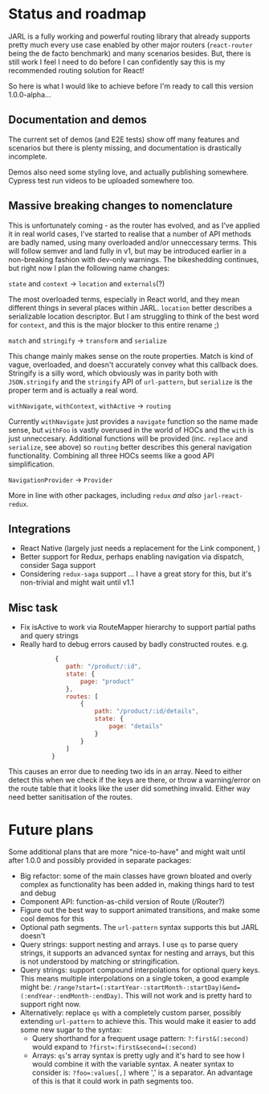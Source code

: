 # Status and roadmap

JARL is a fully working and powerful routing library that already supports pretty much every use case enabled by other major routers (`react-router` being the de facto benchmark) and many scenarios besides. But, there is still work I feel I need to do before I can confidently say this is my recommended routing solution for React!

So here is what I would like to achieve before I'm ready to call this version 1.0.0-alpha...

## Documentation and demos

The current set of demos (and E2E tests) show off many features and scenarios but there is plenty missing, and documentation is drastically incomplete.

Demos also need some styling love, and actually publishing somewhere. Cypress test run videos to be uploaded somewhere too.

## Massive breaking changes to nomenclature

This is unfortunately coming - as the router has evolved, and as I've applied it in real world cases, I've started to realise that a number of API methods are badly named, using many overloaded and/or unneccessary terms. This will follow semver and land fully in v1, but may be introduced earlier in a non-breaking fashion with dev-only warnings. The bikeshedding continues, but right now I plan the following name changes:

`state` and `context` -> `location` and `externals`(?)

The most overloaded terms, especially in React world, and they mean different things in several places within JARL. `location` better describes a serializable location descriptor. But I am struggling to think of the best word for `context`, and this is the major blocker to this entire rename ;)

`match` and `stringify` -> `transform` and `serialize`

This change mainly makes sense on the route properties. Match is kind of vague, overloaded, and doesn't accurately convey what this callback does. Stringify is a silly word, which obviously was in parity both with `JSON.stringify` and the `stringify` API of `url-pattern`, but `serialize` is the proper term and is actually a real word.

`withNavigate`, `withContext`, `withActive` -> `routing`

Currently `withNavigate` just provides a `navigate` function so the name made sense, but `withFoo` is vastly overused in the world of HOCs and the `with` is just unneccesary. Additional functions will be provided (inc. `replace` and `serialize`, see above) so `routing` better describes this general navigation functionality. Combining all three HOCs seems like a good API simplification.

`NavigationProvider` -> `Provider`

More in line with other packages, including `redux` _and also_ `jarl-react-redux`.

## Integrations

*   React Native (largely just needs a replacement for the Link component, )
*   Better support for Redux, perhaps enabling navigation via dispatch, consider Saga support
*   Considering `redux-saga` support ... I have a great story for this, but it's non-trivial and might wait until v1.1

## Misc task

*   Fix isActive to work via RouteMapper hierarchy to support partial paths and query strings
*   Really hard to debug errors caused by badly constructed routes. e.g.

```js
             {
                path: "/product/:id",
                state: {
                    page: "product"
                },
                routes: [
                    {
                        path: "/product/:id/details",
                        state: {
                            page: "details"
                        }
                    }
                ]
            }
```

This causes an error due to needing two ids in an array.
Need to either detect this when we check if the keys are there, or throw a warning/error on the route table that it looks like the user did something invalid. Either way need better sanitisation of the routes.

# Future plans

Some additional plans that are more "nice-to-have" and might wait until after 1.0.0 and possibly provided in separate packages:

*   Big refactor: some of the main classes have grown bloated and overly complex as functionality has been added in, making things hard to test and debug
*   Component API: function-as-child version of Route (/Router?)
*   Figure out the best way to support animated transitions, and make some cool demos for this
*   Optional path segments. The `url-pattern` syntax supports this but JARL doesn't
*   Query strings: support nesting and arrays. I use `qs` to parse query strings, it supports an advanced syntax for nesting and arrays, but this is not understood by matching or stringification.
*   Query strings: support compound interpolations for optional query keys. This means multiple interpolations on a single token, a good example might be: `/range?start=(:startYear-:startMonth-:startDay)&end=(:endYear-:endMonth-:endDay)`. This will not work and is pretty hard to support right now.
*   Alternatively: replace `qs` with a completely custom parser, possibly extending `url-pattern` to achieve this. This would make it easier to add some new sugar to the syntax:
    *   Query shorthand for a frequent usage pattern: `?:first&(:second)` would expand to `?first=:first&second=(:second)`
    *   Arrays: `qs`'s array syntax is pretty ugly and it's hard to see how I would combine it with the variable syntax. A neater syntax to consider is: `?foo=:values[,]` where ',' is a separator. An advantage of this is that it could work in path segments too.
